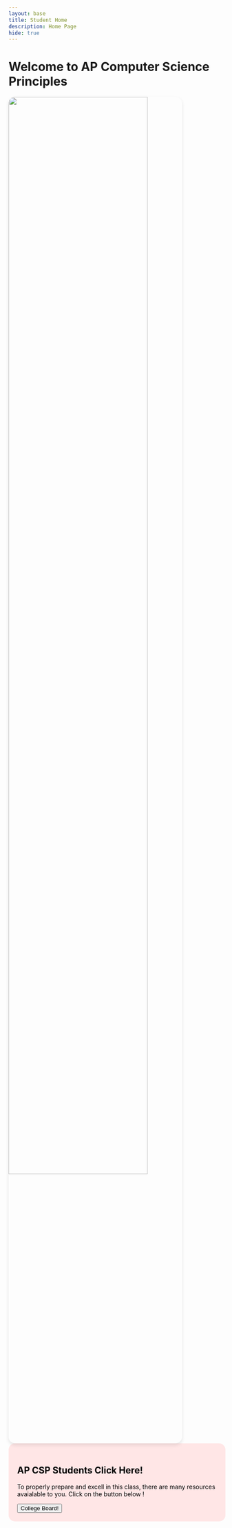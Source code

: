```yaml
---
layout: base
title: Student Home 
description: Home Page
hide: true
---
```


# Welcome to AP Computer Science Principles

<img src="{{ site.baseurl }}/images/welcome_to_apcsp.jpg" style="width: 80%; max-width: 800px; border-radius: 15px; box-shadow: 0px 4px 8px rgba(0, 0, 0, 0.1);">

<div style="background-color: #ffe6e6; padding: 20px; border-radius: 15px;">
  <h2 style="color: black;">AP CSP Students  Click Here!</h2>
  <p style="color: black;"> To properly prepare and excell in this class, there are many resources avaialable to you. Click on the button below ! </p>
  <button onclick="window.location.href='https://apcentral.collegeboard.org/courses/ap-computer-science-principles';">College Board!</button>
</div>

<!-- <div style="background-color: #ffe6e6; padding: 20px; border-radius: 15px;">
  <h2 style="color: black;">Recipes</h2>
  <a href="sweet/">
    <button class="block"><b>Sweet Recipes</b></button>
  </a>
  <p> </p>
  <a href="savory/">
    <button class="block"><b>Savory Recipes</b></button>
  </a>

  <p style="color: black;"> Use the links above to navigate to the recipes of your choosing! </p>
</div> -->
